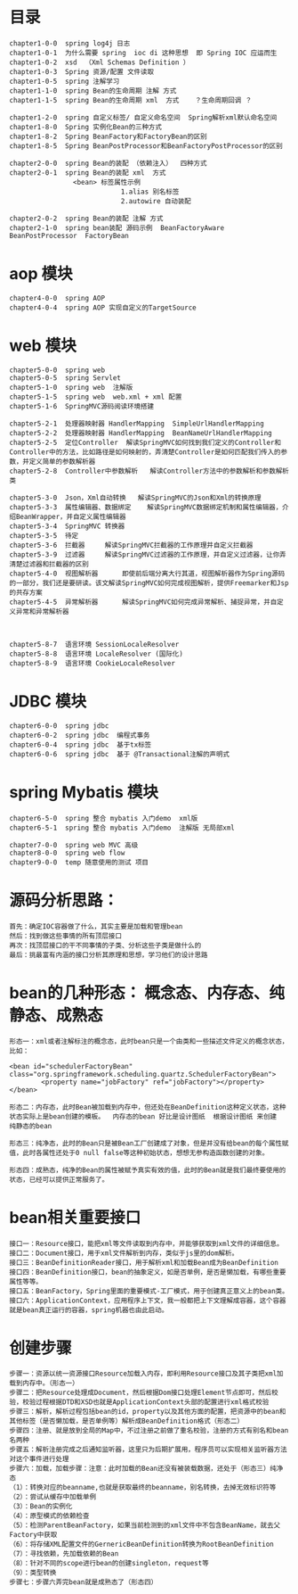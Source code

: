 # 目录 
    chapter1-0-0  spring log4j 日志
    chapter1-0-1  为什么需要 spring  ioc di 这种思想  即 Spring IOC 应运而生
    chapter1-0-2  xsd  （Xml Schemas Definition ）
    chapter1-0-3  Spring 资源/配置 文件读取 
    chapter1-0-5  spring 注解学习
    chapter1-1-0  spring Bean的生命周期 注解 方式
    chapter1-1-5  spring Bean的生命周期 xml  方式    ？生命周期回调 ？
  
    chapter1-2-0  spring 自定义标签/ 自定义命名空间  Spring解析xml默认命名空间
    chapter1-8-0  Spring 实例化Bean的三种方式
    chapter1-8-2  Spring BeanFactory和FactoryBean的区别
    chapter1-8-5  Spring BeanPostProcessor和BeanFactoryPostProcessor的区别
    
    chapter2-0-0  spring Bean的装配 （依赖注入）  四种方式
    chapter2-0-1  spring Bean的装配 xml  方式
                    <bean> 标签属性示例
                                1.alias 别名标签
                                2.autowire 自动装配 
                                
    chapter2-0-2  spring Bean的装配 注解 方式
    chapter2-1-0  spring bean装配 源码示例  BeanFactoryAware BeanPostProcessor  FactoryBean
# aop 模块   
    chapter4-0-0  spring AOP
    chapter4-0-4  spring AOP 实现自定义的TargetSource
# web 模块
    chapter5-0-0  spring web
    chapter5-0-5  spring Servlet 
    chapter5-1-0  spring web  注解版 
    chapter5-1-5  spring web  web.xml + xml 配置
    chapter5-1-6  SpringMVC源码阅读环境搭建  
    
    chapter5-2-1  处理器映射器 HandlerMapping  SimpleUrlHandlerMapping
    chapter5-2-2  处理器映射器 HandlerMapping  BeanNameUrlHandlerMapping
    chapter5-2-5  定位Controller  解读SpringMVC如何找到我们定义的Controller和Controller中的方法，比如路径是如何映射的，弄清楚Controller是如何匹配我们传入的参数，并定义简单的参数解析器
    chapter5-2-8  Controller中参数解析   解读Controller方法中的参数解析和参数解析类
    
    chapter5-3-0  Json，Xml自动转换   解读SpringMVC的Json和Xml的转换原理
    chapter5-3-3  属性编辑器、数据绑定    解读SpringMVC数据绑定机制和属性编辑器，介绍BeanWrapper，并自定义属性编辑器
    chapter5-3-4  SpringMVC 转换器
    chapter5-3-5  待定
    chapter5-3-6  拦截器     解读SpringMVC拦截器的工作原理并自定义拦截器
    chapter5-3-9  过滤器     解读SpringMVC过滤器的工作原理，并自定义过滤器，让你弄清楚过滤器和拦截器的区别
    chapter5-4-0  视图解析器      即使前后端分离大行其道，视图解析器作为Spring源码的一部分，我们还是要研读。该文解读SpringMVC如何完成视图解析，提供Freemarker和Jsp的共存方案
    chapter5-4-5  异常解析器      解读SpringMVC如何完成异常解析、捕捉异常，并自定义异常和异常解析器
 


    chapter5-8-7  语言环境 SessionLocaleResolver  
    chapter5-8-8  语言环境 LocaleResolver (国际化)
    chapter5-8-9  语言环境 CookieLocaleResolver  
    
# JDBC 模块 
    chapter6-0-0  spring jdbc
    chapter6-0-2  spring jdbc  编程式事务
    chapter6-0-4  spring jdbc  基于tx标签 
    chapter6-0-6  spring jdbc  基于 @Transactional注解的声明式
    
# spring Mybatis  模块    
    chapter6-5-0  spring 整合 mybatis 入门demo  xml版
    chapter6-5-1  spring 整合 mybatis 入门demo  注解版 无局部xml
    
    chapter7-0-0  spring web MVC 高级
    chapter8-0-0  spring web flow
    chapter9-0-0  temp 随意使用的测试 项目


# 源码分析思路：
    首先：确定IOC容器做了什么，其实主要是加载和管理bean
    然后：找到做这些事情的所有顶层接口
    再次：找顶层接口的干不同事情的子类、分析这些子类是做什么的
    最后：挑最富有内涵的接口分析其原理和思想，学习他们的设计思路

#  bean的几种形态： 概念态、内存态、纯静态、成熟态
 
    形态一：xml或者注解标注的概念态，此时bean只是一个由类和一些描述文件定义的概念状态，比如：
    
    <bean id="schedulerFactoryBean" class="org.springframework.scheduling.quartz.SchedulerFactoryBean">
            <property name="jobFactory" ref="jobFactory"></property>
    </bean>
    
    形态二：内存态，此时Bean被加载到内存中，但还处在BeanDefinition这种定义状态，这种状态实际上是bean创建的模板。  内存态的bean 好比是设计图纸  根据设计图纸 来创建  纯静态的bean 
    
    形态三：纯净态，此时的Bean只是被Bean工厂创建成了对象，但是并没有给bean的每个属性赋值，此时各属性还处于0 null false等这种初始状态，想想无参构造函数创建的对象。
    
    形态四：成熟态，纯净的Bean的属性被赋予真实有效的值，此时的Bean就是我们最终要使用的状态，已经可以提供正常服务了。
    
# bean相关重要接口
    接口一：Resource接口，能把xml等文件读取到内存中，并能够获取到xml文件的详细信息。
    接口二：Document接口，用于xml文件解析到内存，类似于js里的dom解析。
    接口三：BeanDefinitionReader接口，用于解析xml和加载Bean成为BeanDefinition
    接口四：BeanDefinition接口，bean的抽象定义，如是否单例，是否是懒加载，有哪些重要属性等等。
    接口五：BeanFactory，Spring里面的重要模式-工厂模式，用于创建真正意义上的bean类。
    接口六：ApplicationContext，应用程序上下文，我一般都把上下文理解成容器，这个容器就是bean真正运行的容器，spring机器也由此启动。
    
# 创建步骤

    步骤一：资源以统一资源接口Resource加载入内存，即利用Resource接口及其子类把xml加载到内存中。（形态一）
    步骤二：把Resource处理成Document，然后根据Dom接口处理Element节点即可，然后校验，校验过程根据DTD和XSD也就是ApplicationContext头部的配置进行xml格式校验
    步骤三：解析，解析过程包括bean的id，property以及其他方面的配置，把资源中的bean和其他标签（是否懒加载，是否单例等）解析成BeanDefinition格式（形态二）
    步骤四：注册、就是放到全局的Map中，不过注册之前做了重名校验，注册的方式有别名和bean名两种
    步骤五：解析注册完成之后通知监听器，这里只为后期扩展用，程序员可以实现相关监听器方法对这个事件进行处理
    步骤六：加载，加载步骤：注意：此时加载的Bean还没有被装载数据，还处于（形态三）纯净态
    （1）：转换对应的beanname,也就是获取最终的beanname，别名转换，去掉无效标识符等
    （2）：尝试从缓存中加载单例
    （3）：Bean的实例化
    （4）：原型模式的依赖检查
    （5）：检测ParentBeanFactory，如果当前检测到的xml文件中不包含BeanName，就去父Factory中获取
    （6）：将存储XML配置文件的GernericBeanDefinition转换为RootBeanDefinition
    （7）：寻找依赖，先加载依赖的Bean
    （8）：针对不同的scope进行bean的创建singleton，request等
    （9）：类型转换
    步骤七：步骤六弄完bean就是成熟态了（形态四）
    








































